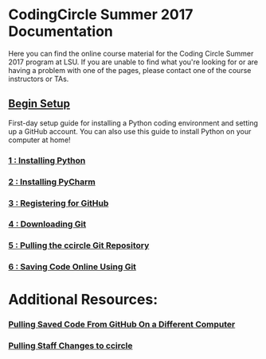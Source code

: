 # CodingCircle Summer 2017 Documentation

  Here you can find the online course material for the Coding Circle Summer 2017
  program at LSU. If you are unable to find what you're looking for or are
  having a problem with one of the pages, please contact one of the course
  instructors or TAs.

## [Begin Setup](setup1)
   First-day setup guide for installing a Python coding environment and setting
   up a GitHub account.  You can also use this guide to install Python on your
   computer at home!

### [1 : Installing Python](setup1)
### [2 : Installing PyCharm](setup2)
### [3 : Registering for GitHub](setup3)
### [4 : Downloading Git](setup4)
### [5 : Pulling the ccircle Git Repository](setup5)
### [6 : Saving Code Online Using Git](setup6)

# Additional Resources:
### [Pulling Saved Code From GitHub On a Different Computer](newClone)
### [Pulling Staff Changes to ccircle](pull)
